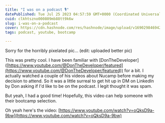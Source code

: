 ```yaml
---
title: "I was on a podcast 🎙️"
datePublished: Tue Jul 25 2023 04:57:59 GMT+0000 (Coordinated Universal Time)
cuid: clkhtszno000809mb88tt9k6w
slug: i-was-on-a-podcast
cover: https://cdn.hashnode.com/res/hashnode/image/upload/v1690298469425/977c3fa6-7480-46af-8181-1448c5ed769e.png
tags: podcast, youtube, bootcamp

---
```


Sorry for the horribly pixelated pic... (edit: uploaded better pic)

This was pretty cool. I have been familiar with \[DonTheDeveloper\]([https://www.youtube.com/@DonTheDeveloper/featured](https://www.youtube.com/@DonTheDeveloper/featured)) for a bit. I actually watched a couple of his videos about Nucamp before making my decision to attend. So it was a little surreal to get hit up in DM on LinkedIn by Don asking if I'd like to be on the podcast. I legit thought it was spam.

But yeah, I had a good time! Hopefully, this video can help someone with their bootcamp selection.

Oh yeah here's the video: [https://www.youtube.com/watch?v=oQksD9a-9bw](https://www.youtube.com/watch?v=oQksD9a-9bw)
